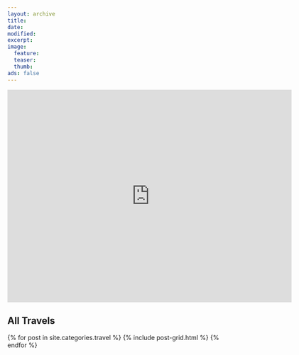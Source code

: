```yaml
---
layout: archive
title:
date:
modified:
excerpt:
image:
  feature:
  teaser:
  thumb:
ads: false
---
```


<!-- Map edit link: https://www.google.com/maps/d/u/0/edit?hl=en&authuser=0&mid=ze_XPNXVoqZ8.kWuRmuZxNqX4 -->

<embed src="https://www.google.com/maps/d/u/0/embed?mid=ze_XPNXVoqZ8.kWuRmuZxNqX4" width="640" height="480">

<h2>All Travels</h2>

<div class="tiles">
{% for post in site.categories.travel %}
  {% include post-grid.html %}
{% endfor %}
</div>
